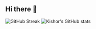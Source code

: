 ## Hi there 👋
![GitHub Streak](http://github-readme-streak-stats.herokuapp.com?user=Kishor404&theme=highcontrast)
![Kishor's GitHub stats](https://github-readme-stats.vercel.app/api?username=kishor404)
